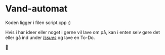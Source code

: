 # Vand-automat

Koden ligger i filen script.cpp :)

Hvis i har ideer eller noget i gerne vil lave om på, kan i enten selv gøre det eller gå ind under [*Issues*](https://github.com/rfoldbirk/vand-automat/issues) og lave en To-Do.

:pray:
